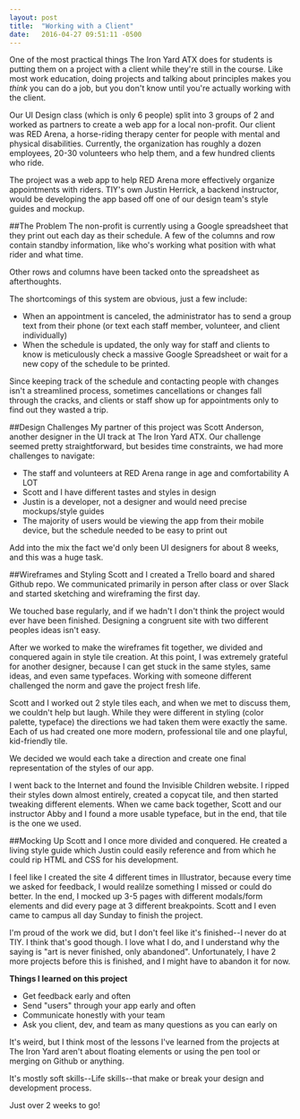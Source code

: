 ```yaml
---
layout: post
title:  "Working with a Client"
date:   2016-04-27 09:51:11 -0500
---
```


One of the most practical things The Iron Yard ATX does for students is putting them on a project with a client while they're still in the course. Like most work education, doing projects and talking about principles makes you _think_ you can do a job, but you don't know until you're actually working with the client.

Our UI Design class (which is only 6 people) split into 3 groups of 2 and worked as partners to create a web app for a local non-profit. Our client was RED Arena, a horse-riding therapy center for people with mental and physical disabilities. Currently, the organization has roughly a dozen employees, 20-30 volunteers who help them, and a few hundred clients who ride.

The project was a web app to help RED Arena more effectively organize appointments with riders. TIY's own Justin Herrick, a backend instructor, would be developing the app based off one of our design team's style guides and mockup.

##The Problem
The non-profit is currently using a Google spreadsheet that they print out each day as their schedule. A few of the columns and row contain standby information, like who's working what position with what rider and what time.

Other rows and columns have been tacked onto the spreadsheet as afterthoughts.

The shortcomings of this system are obvious, just a few include:
- When an appointment is canceled, the administrator has to send a group text from their phone (or text each staff member, volunteer, and client individually)
- When the schedule is updated, the only way for staff and clients to know is meticulously check a massive Google Spreadsheet or wait for a new copy of the schedule to be printed.

Since keeping track of the schedule and contacting people with changes isn't a streamlined process, sometimes cancellations or changes fall through the cracks, and clients or staff show up for appointments only to find out they wasted a trip.

##Design Challenges
My partner of this project was Scott Anderson, another designer in the UI track at The Iron Yard ATX. Our challenge seemed pretty straightforward, but besides time constraints, we had more challenges to navigate:
- The staff and volunteers at RED Arena range in age and comfortability A LOT
- Scott and I have different tastes and styles in design
- Justin is a developer, not a designer and would need precise mockups/style guides
- The majority of users would be viewing the app from their mobile device, but the schedule needed to be easy to print out

Add into the mix the fact we'd only been UI designers for about 8 weeks, and this was a huge task.

##Wireframes and Styling
Scott and I created a Trello board and shared Github repo. We communicated primarily in person after class or over Slack and started sketching and wireframing the first day.

We touched base regularly, and if we hadn't I don't think the project would ever have been finished. Designing a congruent site with two different peoples ideas isn't easy.

After we worked to make the wireframes fit together, we divided and conquered again in style tile creation. At this point, I was extremely grateful for another designer, because I can get stuck in the same styles, same ideas, and even same typefaces. Working with someone different challenged the norm and gave the project fresh life.

Scott and I worked out 2 style tiles each, and when we met to discuss them, we couldn't help but laugh. While they were different in styling (color palette, typeface) the directions we had taken them were exactly the same. Each of us had created one more modern, professional tile and one playful, kid-friendly tile.

We decided we would each take a direction and create one final representation of the styles of our app.

I went back to the Internet and found the Invisible Children website. I ripped their styles down almost entirely, created a copycat tile, and then started tweaking different elements. When we came back together, Scott and our instructor Abby and I found a more usable typeface, but in the end, that tile is the one we used.

##Mocking Up
Scott and I once more divided and conquered. He created a living style guide which Justin could easily reference and from which he could rip HTML and CSS for his development.

I feel like I created the site 4 different times in Illustrator, because every time we asked for feedback, I would realilze something I missed or could do better. In the end, I mocked up 3-5 pages with different modals/form elements and did every page at 3 different breakpoints. Scott and I even came to campus all day Sunday to finish the project.

I'm proud of the work we did, but I don't feel like it's finished--I never do at TIY. I think that's good though. I love what I do, and I understand why the saying is "art is never finished, only abandoned". Unfortunately, I have 2 more projects before this is finished, and I might have to abandon it for now.

**Things I learned on this project**
- Get feedback early and often
- Send "users" through your app early and often
- Communicate honestly with your team
- Ask you client, dev, and team as many questions as you can early on

It's weird, but I think most of the lessons I've learned from the projects at The Iron Yard aren't about floating elements or using the pen tool or merging on Github or anything.

It's mostly soft skills--Life skills--that make or break your design and development process.

Just over 2 weeks to go!

















